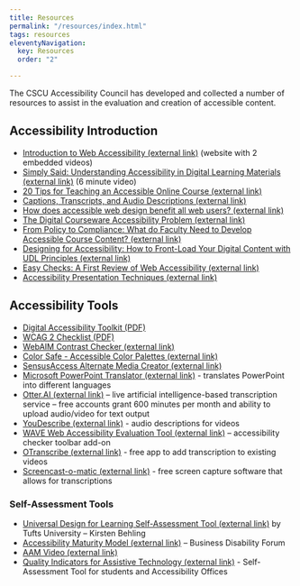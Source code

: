 ```yaml
---
title: Resources
permalink: "/resources/index.html"
tags: resources
eleventyNavigation:
  key: Resources
  order: "2"

---
```

The CSCU Accessibility Council has developed and collected a number of resources to assist in the evaluation and creation of accessible content.

## Accessibility Introduction

* [Introduction to Web Accessibility (external link)](https://webaim.org/intro/) (website with 2 embedded videos)
* [Simply Said: Understanding Accessibility in Digital Learning Materials (external link)](https://www.youtube.com/watch?v=HzE5dj1WTSo) (6 minute video)
* [20 Tips for Teaching an Accessible Online Course (external link)](https://www.washington.edu/doit/20-tips-teaching-accessible-online-course)
* [Captions, Transcripts, and Audio Descriptions (external link)](https://webaim.org/techniques/captions/)
* [How does accessible web design benefit all web users? (external link)](https://www.washington.edu/doit/how-does-accessible-web-design-benefit-all-web-users)
* [The Digital Courseware Accessibility Problem (external link)](https://www.insidehighered.com/digital-learning/article/2019/12/02/professors-colleges-and-companies-struggle-make-digital)
* [From Policy to Compliance: What do Faculty Need to Develop Accessible Course Content? (external link)](https://wcetfrontiers.org/2019/09/12/from-policy-to-compliance-accessible-course-content/)
* [Designing for Accessibility: How to Front-Load Your Digital Content with UDL Principles (external link)](https://www.facultyfocus.com/articles/online-education/how-to-front-load-your-digital-content-with-udl-principles/)
* [Easy Checks: A First Review of Web Accessibility (external link)](https://www.w3.org/WAI/test-evaluate/preliminary/)
* [Accessibility Presentation Techniques (external link)](https://itaccessibility.arizona.edu/content/presentations)

## Accessibility Tools

* [Digital Accessibility Toolkit (PDF)](https://www.cosn.org/sites/default/files/Digital%20Toolkit%20for%20508compliance.pdf)
* [WCAG 2 Checklist (PDF)](https://webaim.org/standards/wcag/WCAG2Checklist.pdf)
* [WebAIM Contrast Checker (external link)](https://webaim.org/resources/contrastchecker/)
* [Color Safe - Accessible Color Palettes (external link)](http://colorsafe.co/)
* [SensusAccess Alternate Media Creator (external link)](https://www.sensusaccess.com/convert-a-file)
* [Microsoft PowerPoint Translator (external link)](https://www.microsoft.com/en-us/translator/apps/presentation-translator/) - translates PowerPoint into different languages
* [Otter.AI (external link)](https://otter.ai/login) – live artificial intelligence-based transcription service – free accounts grant 600 minutes per month and ability to upload audio/video for text output
* [YouDescribe (external link)](https://youdescribe.org/) - audio descriptions for videos
* [WAVE Web Accessibility Evaluation Tool (external link)](https://wave.webaim.org/) – accessibility checker toolbar add-on
* [OTranscribe (external link)](https://otranscribe.com/) - free app to add transcription to existing videos
* [Screencast-o-matic (external link)](https://screencast-o-matic.com/) - free screen capture software that allows for transcriptions

### Self-Assessment Tools

* [Universal Design for Learning Self-Assessment Tool (external link)](https://tufts.qualtrics.com/jfe/form/SV_4PdZNI1GNi8S5kF) by Tufts University – Kirsten Behling
* [Accessibility Maturity Model (external link)](https://members.businessdisabilityforum.org.uk/resource-category/resource/accessible-technology-charter-accessibility-maturity-model/) – Business Disability Forum
* [AAM Video (external link)](https://www.youtube.com/watch?v=tcO4rhsS5Sw)
* [Quality Indicators for Assistive Technology (external link)](http://qiat-ps.org/) - Self-Assessment Tool for students and Accessibility Offices